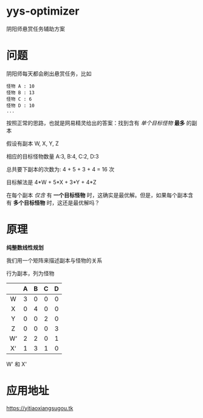 # yys-optimizer
阴阳师悬赏任务辅助方案
# 问题
阴阳师每天都会刷出悬赏任务，比如
```
怪物 A : 10
怪物 B : 13
怪物 C : 6
怪物 D : 10
...

```
按照正常的思路，也就是网易精灵给出的答案：找到含有 *单个目标怪物* **最多** 的副本

假设有副本 W, X, Y, Z 

相应的目标怪物数量 A:3, B:4, C:2, D:3

总共要下副本的次数为: 4 + 5 + 3 + 4 = 16 次

目标解法是 4\*W + 5\*X + 3\*Y + 4\*Z

在每个副本 *仅含* 有 **一个目标怪物** 时，这确实是最优解。但是，如果每个副本含有 **多个目标怪物** 时，这还是最优解吗？

# 原理
**纯整数线性规划**

我们用一个矩阵来描述副本与怪物的关系

行为副本，列为怪物

|   | A | B | C | D |
| :----:| :----: | :----: | :----: | :----: |
| W | 3 | 0 | 0 | 0 |
| X | 0 | 4 | 0 | 0 |
| Y | 0 | 0 | 2 | 0 |
| Z | 0 | 0 | 0 | 3 |
| W‘ | 2 | 2 | 0 | 1 |
| X‘ | 1 | 3 | 1 | 0 |

W' 和 X' 

# 应用地址
https://yitiaoxiangsugou.tk
